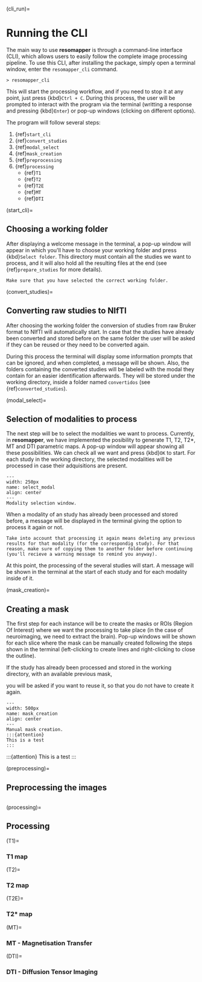 (cli_run)=
# Running the CLI

The main way to use **resomapper** is through a command-line interface (CLI), which allows users to easily follow the complete image processing pipeline. To use this CLI, after installing the package, simply open a terminal window, enter the `resomapper_cli` command. 

```
> resomapper_cli
```

This will start the processing workflow, and if you need to stop it at any point, just press {kbd}`Ctrl + C`. During this process, the user will be prompted to interact with the program via the terminal (writting a response and pressing {kbd}`Enter`) or pop-up windows (clicking on different options).

The program will follow several steps:

1. {ref}`start_cli`
2. {ref}`convert_studies`
3. {ref}`modal_select`
4. {ref}`mask_creation`
5. {ref}`preprocessing`
6. {ref}`processing`
    * {ref}`T1`
    * {ref}`T2`
    * {ref}`T2E`
    * {ref}`MT`
    * {ref}`DTI`


(start_cli)=
## Choosing a working folder
After displaying a welcome message in the terminal, a pop-up window will appear in which you'll have to choose your working folder and press {kbd}`Select folder`. This directory must contain all the studies we want to process, and it will also hold all the resulting files at the end (see {ref}`prepare_studies` for more details).

```{attention}
Make sure that you have selected the correct working folder.
```

(convert_studies)=
## Converting raw studies to NIfTI
After choosing the working folder the conversion of studies from raw Bruker format to NIfTI will automatically start. In case that the studies have already been converted and stored before on the same folder the user will be asked if they can be reused or they need to be converted again.

During this process the terminal will display some information prompts that can be ignored, and when completed, a message will be shown. Also, the folders containing the converted studies will be labeled with the modal they contain for an easier identification afterwards. They will be stored under the working directory, inside a folder named `convertidos` (see {ref}`converted_studies`).

(modal_select)=
## Selection of modalities to process
The next step will be to select the modalities we want to process. Currently, in **resomapper**, we have implemented the posibility to generate T1, T2, T2*, MT and DTI parametric maps. A pop-up window will appear showing all these possibilities. We can check all we want and press {kbd}`OK` to start. For each study in the working directory, the selected modalities will be processed in case their adquisitions are present.

```{figure} static/2_select_modal.png
---
width: 250px
name: select_modal
align: center
---
Modality selection window.
```

When a modality of an study has already been processed and stored before, a message will be displayed in the terminal giving the option to process it again or not. 

```{attention}
Take into account that processing it again means deleting any previous results for that modality (for the correspondig study). For that reason, make sure of copying them to another folder before continuing (you'll recieve a warning message to remind you anyway).
```

At this point, the processing of the several studies will start. A message will be shown in the terminal at the start of each study and for each modality inside of it.

(mask_creation)=
## Creating a mask
The first step for each instance will be to create the masks or ROIs (Region Of Interest) where we want the processing to take place (in the case of neuroimaging, we need to extract the brain). Pop-up windows will be shown for each slice where the mask can be manually created following the steps shown in the terminal (left-clicking to create lines and right-clicking to close the outline). 

If the study has already been processed and stored in the working directory, with an available previous mask, 

you will be asked if you want to reuse it, so that you do not have to create it again.


```{figure} static/3_mask_creation.png
---
width: 500px
name: mask_creation
align: center
---
Manual mask creation.
:::{attention}
This is a test
:::
```

:::{attention}
This is a test
:::


(preprocessing)=
## Preprocessing the images


```{note}

```

(processing)=
## Processing

(T1)=
### T1 map

(T2)=
### T2 map

(T2E)=
### T2* map

(MT)=
### MT - Magnetisation Transfer

(DTI)=
### DTI - Diffusion Tensor Imaging